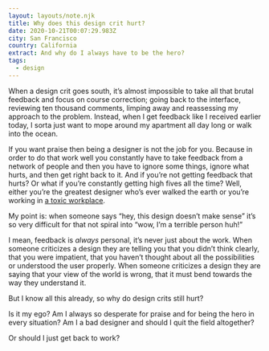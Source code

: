 ```yaml
---
layout: layouts/note.njk
title: Why does this design crit hurt?
date: 2020-10-21T00:07:29.983Z
city: San Francisco
country: California
extract: And why do I always have to be the hero?
tags:
  - design
---
```


When a design crit goes south, it’s almost impossible to take all that brutal feedback and focus on course correction; going back to the interface, reviewing ten thousand comments, limping away and reassessing my approach to the problem. Instead, when I get feedback like I received earlier today, I sorta just want to mope around my apartment all day long or walk into the ocean.

If you want praise then being a designer is not the job for you. Because in order to do that work well you constantly have to take feedback from a network of people and then you have to ignore some things, ignore what hurts, and then get right back to it. And if you’re not getting feedback that hurts? Or what if you’re constantly getting high fives all the time? Well, either you’re the greatest designer who’s ever walked the earth or you’re working in [a toxic workplace](https://www.robinrendle.com/notes/signs-of-a-toxic-workplace.html).

My point is: when someone says “hey, this design doesn’t make sense” it’s so very difficult for that not spiral into “wow, I’m a terrible person huh!”

I mean, feedback is _always_ personal, it’s never just about the work. When someone criticizes a design they are telling you that you didn’t think clearly, that you were impatient, that you haven’t thought about all the possibilities or understood the user properly. When someone criticizes a design they are saying that your view of the world is wrong, that it must bend towards the way they understand it.

But I know all this already, so why do design crits still hurt?

Is it my ego? Am I always so desperate for praise and for being the hero in every situation? Am I a bad designer and should I quit the field altogether?

Or should I just get back to work?
